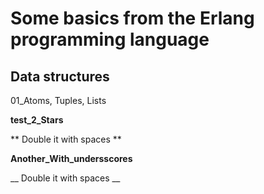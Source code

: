 # Some basics from the Erlang programming language

## Data structures

01_Atoms, Tuples, Lists


**test_2_Stars**

** Double it with spaces **

__Another_With_undersscores__

__ Double it with spaces __
